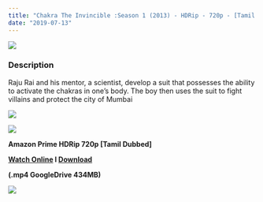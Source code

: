 ```yaml
---
title: "Chakra The Invincible :Season 1 (2013) - HDRip - 720p - [Tamil Dubbed] - x264 - 400MB"
date: "2019-07-13"
---
```


[![](https://1.bp.blogspot.com/-HXFiRHyGIDE/XSR1t9IhehI/AAAAAAAAAlE/AF_7xbDGD5Q_tgaLV15K15h7-cz0UwTDACLcBGAs/s1600/dec2fb74-e350-4e4c-acb5-9a2e0b6bc9f6-1acb4051-af67-46c9-850f-37aac1155d5c_RGB_SD._VcvcfKx1CxAg5MxbUUQ9DF2Z4EE6f59_SX1200_.jpg)](https://1.bp.blogspot.com/-HXFiRHyGIDE/XSR1t9IhehI/AAAAAAAAAlE/AF_7xbDGD5Q_tgaLV15K15h7-cz0UwTDACLcBGAs/s1600/dec2fb74-e350-4e4c-acb5-9a2e0b6bc9f6-1acb4051-af67-46c9-850f-37aac1155d5c_RGB_SD._VcvcfKx1CxAg5MxbUUQ9DF2Z4EE6f59_SX1200_.jpg)

### Description

Raju Rai and his mentor, a scientist, develop a suit that possesses the ability to activate the chakras in one’s body. The boy then uses the suit to fight villains and protect the city of Mumbai

[![](https://1.bp.blogspot.com/-k65POI1PBU4/XJ-DPWzpvkI/AAAAAAAAAag/d-DJiJNifeI8jyqs_e9XhUwmMhi3PjKPgCPcBGAYYCw/s1600/ezgif-4-b0c2339f90.gif)](https://1.bp.blogspot.com/-k65POI1PBU4/XJ-DPWzpvkI/AAAAAAAAAag/d-DJiJNifeI8jyqs_e9XhUwmMhi3PjKPgCPcBGAYYCw/s1600/ezgif-4-b0c2339f90.gif)

[![](https://1.bp.blogspot.com/-fai1ZuUwnbA/XIjy2aT4irI/AAAAAAAAANw/WFW0YRK47_8GLAt3pPBSzBk0GJA6Mk5fgCPcBGAYYCw/s1600/torrborder.gif)](https://1.bp.blogspot.com/-fai1ZuUwnbA/XIjy2aT4irI/AAAAAAAAANw/WFW0YRK47_8GLAt3pPBSzBk0GJA6Mk5fgCPcBGAYYCw/s1600/torrborder.gif)

**Amazon Prime HDRip 720p \[Tamil Dubbed\]**

**[Watch Online](https://toonnetworktamilvideos.blogspot.com/p/chakra-invincible-season-1.html) I [Download](https://drive.google.com/file/d/1-B78EYN_HIAoU2ygNOr-tWLe_8O_Q37b/view)**

**(.mp4 GoogleDrive 434MB)**

[![](https://1.bp.blogspot.com/-fai1ZuUwnbA/XIjy2aT4irI/AAAAAAAAANw/WFW0YRK47_8GLAt3pPBSzBk0GJA6Mk5fgCPcBGAYYCw/s1600/torrborder.gif)](https://1.bp.blogspot.com/-fai1ZuUwnbA/XIjy2aT4irI/AAAAAAAAANw/WFW0YRK47_8GLAt3pPBSzBk0GJA6Mk5fgCPcBGAYYCw/s1600/torrborder.gif)
